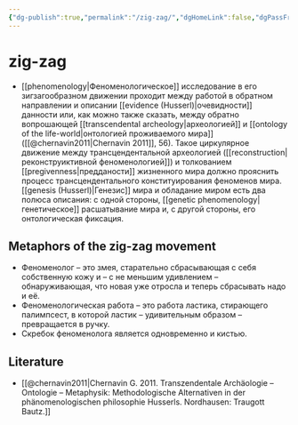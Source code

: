 ```yaml
---
{"dg-publish":true,"permalink":"/zig-zag/","dgHomeLink":false,"dgPassFrontmatter":false}
---
```


# zig-zag
- [[phenomenology|Феноменологическое]] исследование в его зигзагообразном движении проходит между работой в обратном направлении и описании [[evidence (Husserl)|очевидности]] данности или, как можно также сказать, между обратно вопрошающей [[transcendental archeology|археологией]] и [[ontology of the life-world|онтологией проживаемого мира]] ([[@chernavin2011|Chernavin 2011]], 56). Такое циркулярное движение между трансцендентальной археологией ([[reconstruction|реконструиктивной феноменологией]]) и толкованием [[pregivenness|предданости]] жизненного мира должно прояснить процесс трансцендентального конституирования феноменов мира. [[genesis (Husserl)|Генезис]] мира и обладание миром есть два полюса описания: с одной стороны, [[genetic phenomenology|генетическое]] расшатывание мира и, с другой стороны, его онтологическая фиксация.


## Metaphors of the zig-zag movement
- Феноменолог – это змея, старательно сбрасывающая с себя собственную кожу и – с не меньшим удивлением – обнаруживающая, что новая уже отросла и теперь сбрасывать надо и её.
- Феноменологическая работа – это работа ластика, стирающего палимпсест, в которой ластик – удивительным образом – превращается в ручку.
- Скребок феноменолога является одновременно и кистью.


## Literature
- [[@chernavin2011|Chernavin G. 2011. Transzendentale Archäologie – Ontologie – Metaphysik: Methodologische Alternativen in der phänomenologischen philosophie Husserls. Nordhausen: Traugott Bautz.]]

